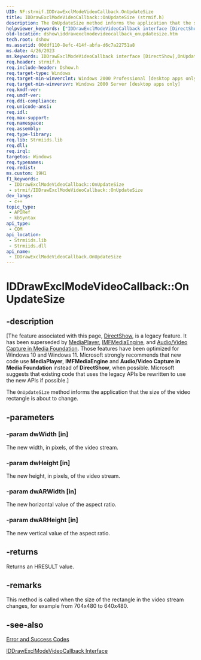 ```yaml
---
UID: NF:strmif.IDDrawExclModeVideoCallback.OnUpdateSize
title: IDDrawExclModeVideoCallback::OnUpdateSize (strmif.h)
description: The OnUpdateSize method informs the application that the size of the video rectangle is about to change.
helpviewer_keywords: ["IDDrawExclModeVideoCallback interface [DirectShow]","OnUpdateSize method","IDDrawExclModeVideoCallback.OnUpdateSize","IDDrawExclModeVideoCallback::OnUpdateSize","IDDrawExclModeVideoCallbackOnUpdateSize","OnUpdateSize","OnUpdateSize method [DirectShow]","OnUpdateSize method [DirectShow]","IDDrawExclModeVideoCallback interface","dshow.iddrawexclmodevideocallback_onupdatesize","strmif/IDDrawExclModeVideoCallback::OnUpdateSize"]
old-location: dshow\iddrawexclmodevideocallback_onupdatesize.htm
tech.root: dshow
ms.assetid: 00ddf110-8efc-414f-abfa-d6c7a22751a8
ms.date: 4/26/2023
ms.keywords: IDDrawExclModeVideoCallback interface [DirectShow],OnUpdateSize method, IDDrawExclModeVideoCallback.OnUpdateSize, IDDrawExclModeVideoCallback::OnUpdateSize, IDDrawExclModeVideoCallbackOnUpdateSize, OnUpdateSize, OnUpdateSize method [DirectShow], OnUpdateSize method [DirectShow],IDDrawExclModeVideoCallback interface, dshow.iddrawexclmodevideocallback_onupdatesize, strmif/IDDrawExclModeVideoCallback::OnUpdateSize
req.header: strmif.h
req.include-header: Dshow.h
req.target-type: Windows
req.target-min-winverclnt: Windows 2000 Professional [desktop apps only]
req.target-min-winversvr: Windows 2000 Server [desktop apps only]
req.kmdf-ver: 
req.umdf-ver: 
req.ddi-compliance: 
req.unicode-ansi: 
req.idl: 
req.max-support: 
req.namespace: 
req.assembly: 
req.type-library: 
req.lib: Strmiids.lib
req.dll: 
req.irql: 
targetos: Windows
req.typenames: 
req.redist: 
ms.custom: 19H1
f1_keywords:
 - IDDrawExclModeVideoCallback::OnUpdateSize
 - strmif/IDDrawExclModeVideoCallback::OnUpdateSize
dev_langs:
 - c++
topic_type:
 - APIRef
 - kbSyntax
api_type:
 - COM
api_location:
 - Strmiids.lib
 - Strmiids.dll
api_name:
 - IDDrawExclModeVideoCallback.OnUpdateSize
---
```


# IDDrawExclModeVideoCallback::OnUpdateSize


## -description

\[The feature associated with this page, [DirectShow](/windows/win32/directshow/directshow), is a legacy feature. It has been superseded by [MediaPlayer](/uwp/api/Windows.Media.Playback.MediaPlayer), [IMFMediaEngine](/windows/win32/api/mfmediaengine/nn-mfmediaengine-imfmediaengine), and [Audio/Video Capture in Media Foundation](windows/win32/medfound/audio-video-capture-in-media-foundation). Those features have been optimized for Windows 10 and Windows 11. Microsoft strongly recommends that new code use **MediaPlayer**, **IMFMediaEngine** and **Audio/Video Capture in Media Foundation** instead of **DirectShow**, when possible. Microsoft suggests that existing code that uses the legacy APIs be rewritten to use the new APIs if possible.\]

The <code>OnUpdateSize</code> method informs the application that the size of the video rectangle is about to change.

## -parameters

### -param dwWidth [in]

The new width, in pixels, of the video stream.

### -param dwHeight [in]

The new height, in pixels, of the video stream.

### -param dwARWidth [in]

The new horizontal value of the aspect ratio.

### -param dwARHeight [in]

The new vertical value of the aspect ratio.

## -returns

Returns an HRESULT value.

## -remarks

This method is called when the size of the rectangle in the video stream changes, for example from 704x480 to 640x480.

## -see-also

<a href="/windows/desktop/DirectShow/error-and-success-codes">Error and Success Codes</a>



<a href="/windows/desktop/api/strmif/nn-strmif-iddrawexclmodevideocallback">IDDrawExclModeVideoCallback Interface</a>